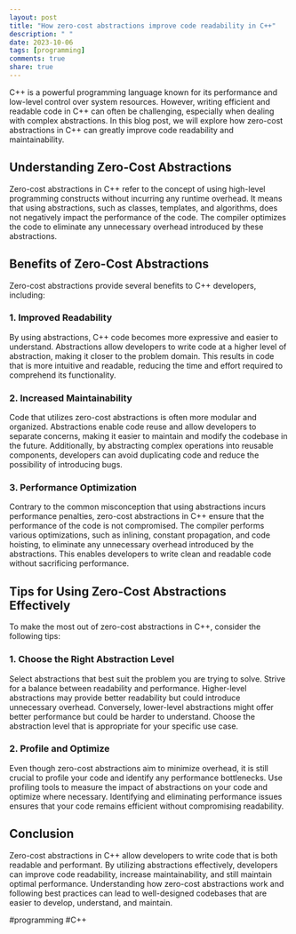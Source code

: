 ```yaml
---
layout: post
title: "How zero-cost abstractions improve code readability in C++"
description: " "
date: 2023-10-06
tags: [programming]
comments: true
share: true
---
```


C++ is a powerful programming language known for its performance and low-level control over system resources. However, writing efficient and readable code in C++ can often be challenging, especially when dealing with complex abstractions. In this blog post, we will explore how zero-cost abstractions in C++ can greatly improve code readability and maintainability.

## Understanding Zero-Cost Abstractions

Zero-cost abstractions in C++ refer to the concept of using high-level programming constructs without incurring any runtime overhead. It means that using abstractions, such as classes, templates, and algorithms, does not negatively impact the performance of the code. The compiler optimizes the code to eliminate any unnecessary overhead introduced by these abstractions.

## Benefits of Zero-Cost Abstractions

Zero-cost abstractions provide several benefits to C++ developers, including:

### 1. Improved Readability

By using abstractions, C++ code becomes more expressive and easier to understand. Abstractions allow developers to write code at a higher level of abstraction, making it closer to the problem domain. This results in code that is more intuitive and readable, reducing the time and effort required to comprehend its functionality.

### 2. Increased Maintainability

Code that utilizes zero-cost abstractions is often more modular and organized. Abstractions enable code reuse and allow developers to separate concerns, making it easier to maintain and modify the codebase in the future. Additionally, by abstracting complex operations into reusable components, developers can avoid duplicating code and reduce the possibility of introducing bugs.

### 3. Performance Optimization

Contrary to the common misconception that using abstractions incurs performance penalties, zero-cost abstractions in C++ ensure that the performance of the code is not compromised. The compiler performs various optimizations, such as inlining, constant propagation, and code hoisting, to eliminate any unnecessary overhead introduced by the abstractions. This enables developers to write clean and readable code without sacrificing performance.

## Tips for Using Zero-Cost Abstractions Effectively

To make the most out of zero-cost abstractions in C++, consider the following tips:

### 1. Choose the Right Abstraction Level

Select abstractions that best suit the problem you are trying to solve. Strive for a balance between readability and performance. Higher-level abstractions may provide better readability but could introduce unnecessary overhead. Conversely, lower-level abstractions might offer better performance but could be harder to understand. Choose the abstraction level that is appropriate for your specific use case.

### 2. Profile and Optimize

Even though zero-cost abstractions aim to minimize overhead, it is still crucial to profile your code and identify any performance bottlenecks. Use profiling tools to measure the impact of abstractions on your code and optimize where necessary. Identifying and eliminating performance issues ensures that your code remains efficient without compromising readability.

## Conclusion

Zero-cost abstractions in C++ allow developers to write code that is both readable and performant. By utilizing abstractions effectively, developers can improve code readability, increase maintainability, and still maintain optimal performance. Understanding how zero-cost abstractions work and following best practices can lead to well-designed codebases that are easier to develop, understand, and maintain.

#programming #C++